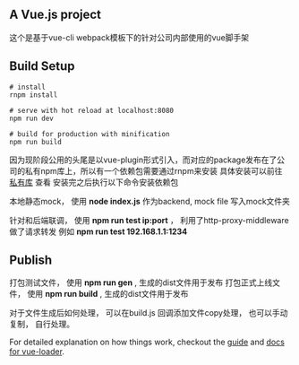 ## A Vue.js project
这个是基于vue-cli webpack模板下的针对公司内部使用的vue脚手架

## Build Setup

```
# install
rnpm install

# serve with hot reload at localhost:8080
npm run dev

# build for production with minification
npm run build
```

因为现阶段公用的头尾是以vue-plugin形式引入，而对应的package发布在了公司的私有npm库上，所以有一个依赖包需要通过rnpm来安装
具体安装可以前往 [私有库](http://192.168.52.102:7002) 查看
安装完之后执行以下命令安装依赖包

本地静态mock， 使用 __node index.js__ 作为backend, mock file 写入mock文件夹

针对和后端联调， 使用 __npm run test ip:port__ ， 利用了http-proxy-middleware 做了请求转发
例如 __npm run test 192.168.1.1:1234__

## Publish

打包测试文件， 使用 __npm run gen__ , 生成的dist文件用于发布
打包正式上线文件， 使用 __npm run build__ , 生成的dist文件用于发布

对于文件生成后如何处理， 可以在build.js 回调添加文件copy处理， 也可以手动复制， 自行处理。

For detailed explanation on how things work, checkout the [guide](http://vuejs-templates.github.io/webpack/) and [docs for vue-loader](http://vuejs.github.io/vue-loader).
